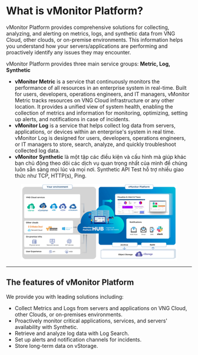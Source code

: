 # What is vMonitor Platform?

vMonitor Platform provides comprehensive solutions for collecting, analyzing, and alerting on metrics, logs, and synthetic data from VNG Cloud, other clouds, or on-premise environments. This information helps you understand how your servers/applications are performing and proactively identify any issues they may encounter.

vMonitor Platform provides three main service groups: **Metric, Log, Synthetic**

* **vMonitor Metric** is a service that continuously monitors the performance of all resources in an enterprise system in real-time. Built for users, developers, operations engineers, and IT managers, vMonitor Metric tracks resources on VNG Cloud infrastructure or any other location. It provides a unified view of system health, enabling the collection of metrics and information for monitoring, optimizing, setting up alerts, and notifications in case of incidents.
* **vMonitor Log** is a service that helps collect log data from servers, applications, or devices within an enterprise's system in real time. vMonitor Log is designed for users, developers, operations engineers, or IT managers to store, search, analyze, and quickly troubleshoot collected log data.
* **vMonitor Synthetic** là một tập các điều kiện và cấu hình mà giúp khác bạn chủ động theo dõi các dịch vụ quan trọng nhất của mình để chúng luôn sẵn sàng mọi lúc và mọi nơi. Synthetic API Test hỗ trợ nhiều giao thức như TCP, HTTP(s), Ping.

<figure><img src="../../.gitbook/assets/image (5) (1) (1) (1) (1) (1) (1) (1) (1) (1) (1) (1) (1) (1) (1) (1) (1) (1) (1) (1) (1).png" alt=""><figcaption></figcaption></figure>

***

## The features of vMonitor Platform <a href="#vmonitorplatformlagi-cacchucnangchinhcuavmonitorplatform" id="vmonitorplatformlagi-cacchucnangchinhcuavmonitorplatform"></a>

We provide you with leading solutions including:

* Collect Metrics and Logs from servers and applications on VNG Cloud, other Clouds, or on-premises environments.
* Proactively monitor critical applications, services, and servers' availability with Synthetic.&#x20;
* Retrieve and analyze log data with Log Search.&#x20;
* Set up alerts and notification channels for incidents.&#x20;
* Store long-term data on vStorage.&#x20;
